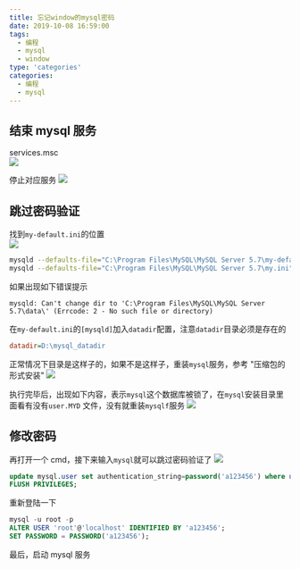 ```yaml
---
title: 忘记window的mysql密码
date: 2019-10-08 16:59:00
tags:
  - 编程
  - mysql
  - window
type: 'categories'
categories:
  - 编程
  - mysql
---
```


## 结束 mysql 服务

services.msc  
![](http://bhyblog.oss-cn-shenzhen.aliyuncs.com/hexo/ONENOTE_s0VGriaRbH.png)

<!--more-->

停止对应服务
![](http://bhyblog.oss-cn-shenzhen.aliyuncs.com/hexo/ONENOTE_c0m9AcWgGM.png)

## 跳过密码验证

找到`my-default.ini`的位置  
![](http://bhyblog.oss-cn-shenzhen.aliyuncs.com/hexo/ONENOTE_QSLE4X2mL0.png)

```bash
mysqld --defaults-file="C:\Program Files\MySQL\MySQL Server 5.7\my-default.ini" --console --skip-grant-tables
mysqld --defaults-file="C:\Program Files\MySQL\MySQL Server 5.7\my.ini" --console --skip-grant-tables
```

如果出现如下错误提示

```log
mysqld: Can't change dir to 'C:\Program Files\MySQL\MySQL Server 5.7\data\' (Errcode: 2 - No such file or directory)
```

在`my-default.ini`的`[mysqld]`加入`datadir`配置，注意`datadir`目录必须是存在的

```ini
datadir=D:\mysql_datadir
```

正常情况下目录是这样子的，如果不是这样子，重装`mysql`服务，参考 "压缩包的形式安装"
![](http://bhyblog.oss-cn-shenzhen.aliyuncs.com/hexo/ONENOTE_nGVdypUhRx.png)

执行完毕后，出现如下内容，表示`mysql`这个数据库被锁了，在`mysql`安装目录里面看有没有`user.MYD` 文件，没有就重装`mysqlf`服务
![](http://bhyblog.oss-cn-shenzhen.aliyuncs.com/hexo/Honeyview_J2WseSDCtc.png)

## 修改密码

再打开一个 cmd，接下来输入`mysql`就可以跳过密码验证了
![](http://bhyblog.oss-cn-shenzhen.aliyuncs.com/hexo/ONENOTE_bKyH2pLj4v.png)

```sql
update mysql.user set authentication_string=password('a123456') where user='root';
FLUSH PRIVILEGES;
```

重新登陆一下

```sql
mysql -u root -p
ALTER USER 'root'@'localhost' IDENTIFIED BY 'a123456';
SET PASSWORD = PASSWORD('a123456');
```

最后，启动 mysql 服务
